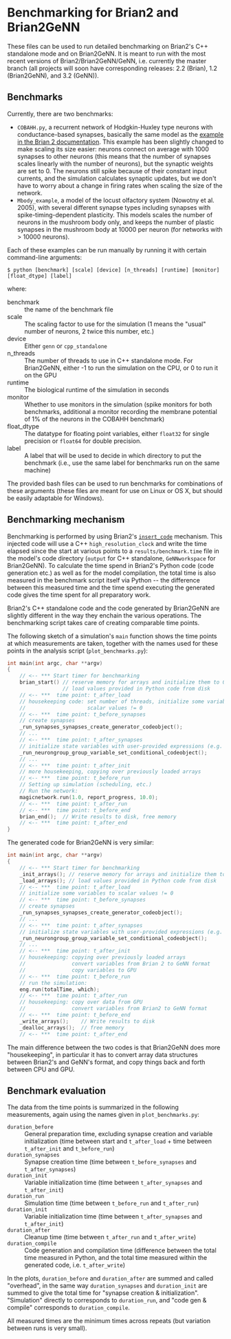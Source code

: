 # Benchmarking for Brian2 and Brian2GeNN


These files can be used to run detailed benchmarking on Brian2's C++ standalone
mode and on Brian2GeNN. It is meant to run with the most recent versions of
Brian2/Brian2GeNN/GeNN, i.e. currently the master branch (all projects will soon
have corresponding releases: 2.2 (Brian), 1.2 (Brian2GeNN), and 3.2 (GeNN)).

## Benchmarks
Currently, there are two benchmarks:
* `COBAHH.py`, a recurrent network of Hodgkin-Huxley type neurons with 
   conductance-based synapses, basically the same model as the
   [example in the Brian 2 documentation](https://brian2.readthedocs.io/en/stable/examples/COBAHH.html).
   This example has been slightly changed to make scaling its size easier:
   neurons connect on average with 1000 synapses to other neurons (this means 
   that the number of synapses scales linearly with the number of neurons), but
   the synaptic weights are set to 0. The neurons still spike because of their
   constant input currents, and the simulation calculates synaptic updates, but
   we don't have to worry about a change in firing rates when scaling the size
   of the network.
* `Mbody_example`, a model of the locust olfactory system (Nowotny et al. 2005),
   with several different synapse types including synapses with
   spike-timing-dependent plasticity. This models scales the number of neurons
   in the mushroom body only, and keeps the number of plastic synapses in the
   mushroom body at 10000 per neuron (for networks with > 10000 neurons).

Each of these examples can be run manually by running it with certain
command-line arguments:
```console
$ python [benchmark] [scale] [device] [n_threads] [runtime] [monitor] [float_dtype] [label]
``` 
where:
<dl>
<dt>benchmark</dt>
<dd>the name of the benchmark file</dd>
<dt>scale</dt>
<dd>The scaling factor to use for the simulation (1 means the "usual" number of 
neurons, 2 twice this number, etc.)</dd>
<dt>device</dt>
<dd>Either <code>genn</code> or <code>cpp_standalone</code></dd>
<dt>n_threads</dt>
<dd>The number of threads to use in C++ standalone mode. For Brian2GeNN, either
-1 to run the simulation on the CPU, or 0 to run it on the GPU</dd>
<dt>runtime</dt>
<dd>The biological runtime of the simulation in seconds</dd>
<dt>monitor</dt>
<dd>Whether to use monitors in the simulation (spike monitors for both
benchmarks, additional a monitor recording the membrane potential of 1% of the
neurons in the COBAHH benchmark)</dd>
<dt>float_dtype</dt>
<dd>The datatype for floating point variables, either <code>float32</code> for
single precision or <code>float64</code> for double precision.</dd>
<dt>label</dt>
<dd>A label that will be used to decide in which directory to put the benchmark
(i.e., use the same label for benchmarks run on the same machine)</dd>
</dl>

The provided bash files can be used to run benchmarks for combinations of these
arguments (these files are meant for use on Linux or OS X, but should be easily
adaptable for Windows).

## Benchmarking mechanism

Benchmarking is performed by using Brian2's [`insert_code`](https://brian2.readthedocs.io/en/stable/reference/brian2.devices.device.Device.html#brian2.devices.device.Device.insert_code)
mechanism. This injected code will use a C++ `high_resolution_clock` and write
the time elapsed since the start at various points to a
`results/benchmark.time` file in the model's code directory (`output` for C++ 
standalone, `GeNNworkspace` for Brian2GeNN). To calculate the time spend in
Brian2's Python code (code generation etc.) as well as for the model
compilation, the total time is also measured in the benchmark script itself via
Python -- the difference between this measured time and the time spend executing
the generated code gives the time spent for all preparatory work.

Brian2's C++ standalone code and the code generated by Brian2GeNN are slightly
different in the way they enchain the various operations. The benchmarking
script takes care of creating comparable time points.

The following sketch of a simulation's `main` function shows the time points at
which measurements are taken, together with the names used for these points in
the analysis script (`plot_benchmarks.py`):
```C++
int main(int argc, char **argv)
{
    // <-- *** Start timer for benchmarking
    brian_start() // reserve memory for arrays and initialize them to 0
                  // load values provided in Python code from disk
    // <-- ***  time point: t_after_load
    // housekeeping code: set number of threads, initialize some variables to
    //                    scalar values != 0
    // <-- ***  time point: t_before_synapses
    // create synapses
    _run_synapses_synapses_create_generator_codeobject();
    // ...
    // <-- ***  time point: t_after_synapses
    // initialize state variables with user-provided expressions (e.g. randomly)
    _run_neurongroup_group_variable_set_conditional_codeobject(); 
    // ...
    // <-- ***  time point: t_after_init
    // more housekeeping, copying over previously loaded arrays
    // <-- ***  time point: t_before_run
    // Setting up simulation (scheduling, etc.)
    // Run the network:
    magicnetwork.run(1.0, report_progress, 10.0);
    // <-- ***  time point: t_after_run
    // <-- ***  time point: t_before_end
    brian_end();  // Write results to disk, free memory
    // <-- ***  time point: t_after_end
}
```

The generated code for Brian2GeNN is very similar:
```C++
int main(int argc, char **argv)
{
    // <-- *** Start timer for benchmarking
    _init_arrays(); // reserve memory for arrays and initialize them to 0
    _load_arrays(); // load values provided in Python code from disk
    // <-- ***  time point: t_after_load
    // initialize some variables to scalar values != 0
    // <-- ***  time point: t_before_synapses
    // create synapses
    _run_synapses_synapses_create_generator_codeobject();
    // ...
    // <-- ***  time point: t_after_synapses
    // initialize state variables with user-provided expressions (e.g. randomly)
    _run_neurongroup_group_variable_set_conditional_codeobject(); 
    // ...
    // <-- ***  time point: t_after_init
    // housekeeping: copying over previously loaded arrays
    //               convert variables from Brian 2 to GeNN format
    //               copy variables to GPU
    // <-- ***  time point: t_before_run
    // run the simulation:
    eng.run(totalTime, which);
    // <-- ***  time point: t_after_run
    // housekeeping: copy over data from GPU
    //               convert variables from Brian2 to GeNN format
    // <-- ***  time point: t_before_end
    _write_arrays();    // Write results to disk 
    _dealloc_arrays();  // free memory
    // <-- ***  time point: t_after_end
```    

The main difference between the two codes is that Brian2GeNN does more
"housekeeping", in particular it has to convert array data structures between
Brian2's and GeNN's format, and copy things back and forth between CPU and GPU.

## Benchmark evaluation
The data from the time points is summarized in the following measurements, again
using the names given in `plot_benchmarks.py`:

<dl>
<dt><code>duration_before</code></dt>
<dd>General preparation time, excluding synapse creation and variable initialization
(time between start and <code>t_after_load</code> + time between
<code>t_after_init</code> and <code>t_before_run</code>)</dd>
<dt><code>duration_synapses</code></dt>
<dd>Synapse creation time
(time between <code>t_before_synapses</code> and <code>t_after_synapses</code>)</dd>
<dt><code>duration_init</code></dt>
<dd>Variable initialization time
(time between <code>t_after_synapses</code> and <code>t_after_init</code>)</dd>
<dt><code>duration_run</code></dt>
<dd>Simulation time
(time between <code>t_before_run</code> and <code>t_after_run</code>)</dd>
<dt><code>duration_init</code></dt>
<dd>Variable initialization time
(time between <code>t_after_synapses</code> and <code>t_after_init</code>)</dd>
<dt><code>duration_after</code></dt>
<dd>Cleanup time
(time between <code>t_after_run</code> and <code>t_after_write</code>)</dd>
<dt><code>duration_compile</code></dt>
<dd>Code generation and compilation time
(difference between the total time measured in Python, and the total time
measured within the generated code, i.e.  <code>t_after_write</code>)</dd>
</dl>

In the plots, `duration_before` and `duration_after` are summed and called
"overhead", in the same way `duration_synapses` and `duration_init` are summed
to give the total time for "synapse creation & initialization". "Simulation"
directly to corresponds to `duration_run`, and "code gen & compile" corresponds
to `duration_compile`.

All measured times are the minimum times across repeats (but variation between
runs is very small).
